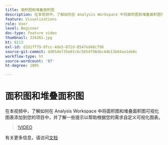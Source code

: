 ```yaml
---
title: 面积图和堆叠面积图
description: 在本视频中，了解如何在 Analysis Workspace 中将面积图和堆叠面积图可视化图表添加到您的项目中，并了解一些提示以帮助根据您的需求自定义可视化图表。
feature: Visualizations
role: User
level: Beginner
doc-type: feature video
thumbnail: 334261.jpg
kt: 8113
exl-id: d2d1ff79-0fcc-4de5-872d-8547ed48cf98
source-git-commit: dd65de735e01c6c5654f98dbc44b13b64ae1de0c
workflow-type: ht
source-wordcount: '87'
ht-degree: 100%

---
```


# 面积图和堆叠面积图

在本视频中，了解如何在 Analysis Workspace 中将面积图和堆叠面积图可视化图表添加到您的项目中，并了解一些提示以帮助根据您的需求自定义可视化图表。

>[!VIDEO](https://video.tv.adobe.com/v/334261/?quality=12&learn=on)

有关更多信息，请访问[文档](https://experienceleague.adobe.com/docs/analytics/analyze/analysis-workspace/visualizations/area.html?lang=zh-Hans#)
